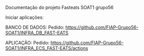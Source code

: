 Documentação do projeto Fasteats SOAT1 grupo56

Iniciar aplicações:

BANCO DE DADOS:
Pedido: https://github.com/FIAP-Grupo56-SOAT1/INFRA_DB_FAST-EATS

APLICAÇÃO:
Pedido: https://github.com/FIAP-Grupo56-SOAT1/INFRA_ECS_FAST-EATS/actions

<!--

**Here are some ideas to get you started:**

🙋‍♀️ A short introduction - what is your organization all about?
🌈 Contribution guidelines - how can the community get involved?
👩‍💻 Useful resources - where can the community find your docs? Is there anything else the community should know?
🍿 Fun facts - what does your team eat for breakfast?
🧙 Remember, you can do mighty things with the power of [Markdown](https://docs.github.com/github/writing-on-github/getting-started-with-writing-and-formatting-on-github/basic-writing-and-formatting-syntax)
-->
